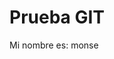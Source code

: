 <!DOCTYPE html>
<html lang="es-MX">
<head>
<meta charset="UTF-8">
<meta name="viewport" content="width=device-width, initial-scale=1.0">
<title>Prueba GIT</title>
</head>
<body>
<h1>Prueba GIT</h1>
<p>Mi nombre es: monse</p>
</body>
</html>

